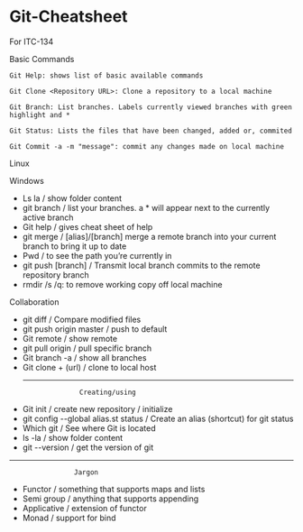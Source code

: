
# Git-Cheatsheet
For ITC-134

Basic Commands
    
    Git Help: shows list of basic available commands
    
    Git Clone <Repository URL>: Clone a repository to a local machine
    
    Git Branch: List branches. Labels currently viewed branches with green highlight and *
    
    Git Status: Lists the files that have been changed, added or, commited
    
    Git Commit -a -m "message": commit any changes made on local machine 

Linux

Windows
- Ls la / show folder content 
- git branch / list your branches. a * will appear next to the currently active branch
- Git help / gives cheat sheet of help
- git merge /  [alias]/[branch] merge a remote branch into your current branch to bring it up to date
- Pwd / to see the path you’re currently in 
- git push  [branch]  / Transmit local branch commits to the remote repository branch
- rmdir <repository name> /s /q: to remove working copy off local machine

Collaboration 

- git diff / Compare modified files
- git push origin master / push to default
- Git remote / show remote
- git pull origin <branchname> / pull specific branch
- Git branch -a / show all branches
- Git clone + (url) / clone to local host
  ***
					Creating/using 

- Git init / create new repository / initialize 
- git config --global alias.st status / Create an alias (shortcut) for git status
- Which git / See where Git is located
- ls -la / show folder content
- git --version / get the version of git
***
					Jargon

- Functor / something that supports maps and lists
- Semi group / anything that supports appending 
- Applicative / extension of functor 
- Monad / support for bind



